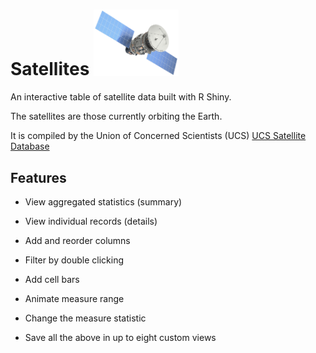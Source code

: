 # Satellites <img title="" src="www/satellite2.png" alt="Satellite" width="136" data-align="inline">

An interactive table of satellite data built with R Shiny.

The satellites are those currently orbiting the Earth. 

It is compiled by the Union of Concerned Scientists (UCS) [UCS Satellite Database](https://www.ucsusa.org/resources/satellite-database)



## Features

- View aggregated statistics (summary)

- View individual records (details)

- Add and reorder columns

- Filter by double clicking

- Add cell bars

- Animate measure range

- Change the measure statistic

- Save all the above in up to eight custom views
